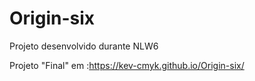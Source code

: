 # Origin-six
Projeto desenvolvido durante NLW6


Projeto "Final" em :https://kev-cmyk.github.io/Origin-six/

